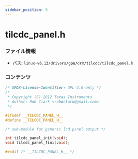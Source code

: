```yaml
---
sidebar_position: 9
---
```

# tilcdc_panel.h

### ファイル情報

- パス: `linux-v6.12/drivers/gpu/drm/tilcdc/tilcdc_panel.h`

### コンテンツ

```h
/* SPDX-License-Identifier: GPL-2.0-only */
/*
 * Copyright (C) 2012 Texas Instruments
 * Author: Rob Clark <robdclark@gmail.com>
 */

#ifndef __TILCDC_PANEL_H__
#define __TILCDC_PANEL_H__

/* sub-module for generic lcd panel output */

int tilcdc_panel_init(void);
void tilcdc_panel_fini(void);

#endif /* __TILCDC_PANEL_H__ */

```
